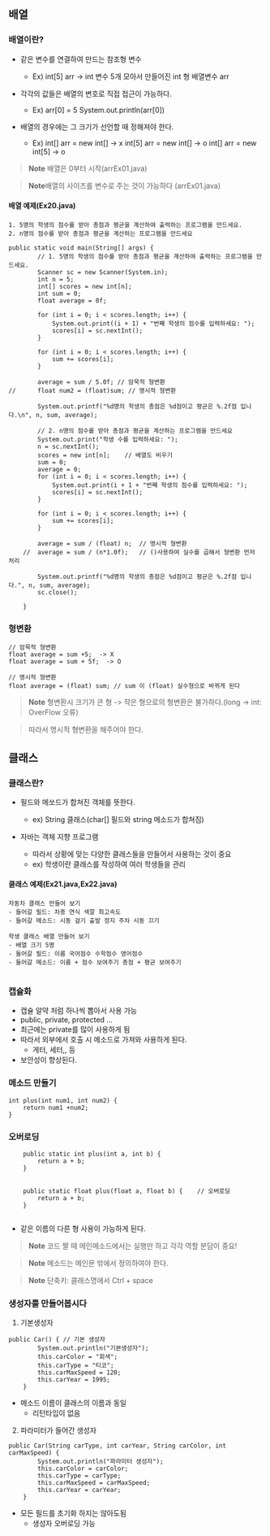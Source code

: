 ## 배열

### 배열이란?

- 같은 변수를 연결하여 만드는 참조형 변수
	- Ex) int[5] arr -> int 변수 5개 모아서 만들어진 int 형 배열변수 arr

- 각각의 값들은 배열의 변호로 직접 접근이 가능하다.
	- Ex) arr[0] = 5 System.out.println(arr[0])

- 배열의 경우에는 그 크기가 선언할 때 정해져야 한다.
	- Ex) int[] arr = new int[]	-> x
			 int[5] arr = new int[] -> o
			 int[] arr = new int[5] -> o
			 
> **Note** 배열은 0부터 시작(arrEx01.java)

> **Note**배열의 사이즈를 변수로 주는 것이 가능하다 (arrEx01.java)

#### 배열 예제(Ex20.java)

```
1. 5명의 학생의 점수를 받아 총점과 평균을 계산하여 출력하는 프로그램을 만드세요.
2. n명의 점수를 받아 총점과 평균을 계산하는 프로그램을 만드세요
```
```
public static void main(String[] args) {
		// 1. 5명의 학생의 점수를 받아 총점과 평균을 계산하여 출력하는 프로그램을 만드세요.
		Scanner sc = new Scanner(System.in);
		int n = 5;
		int[] scores = new int[n];
		int sum = 0;
		float average = 0f;

		for (int i = 0; i < scores.length; i++) {
			System.out.print((i + 1) + "번째 학생의 점수를 입력하세요: ");
			scores[i] = sc.nextInt();
		}

		for (int i = 0; i < scores.length; i++) {
			sum += scores[i];
		}

		average = sum / 5.0f; // 암묵적 형변환
//		float num2 = (float)sum; // 명시적 형변환

		System.out.printf("%d명의 학생의 총점은 %d점이고 평균은 %.2f점 입니다.\n", n, sum, average);
		
		// 2. n명의 점수를 받아 총점과 평균을 계산하는 프로그램을 만드세요
		System.out.print("학생 수를 입력하세요: ");
		n = sc.nextInt();
		scores = new int[n];	// 배열도 비우기
		sum = 0;				
		average = 0;
		for (int i = 0; i < scores.length; i++) {
			System.out.print(i + 1 + "번째 학생의 점수를 입력하세요: ");
			scores[i] = sc.nextInt();
		}

		for (int i = 0; i < scores.length; i++) {
			sum += scores[i];
		}

		average = sum / (float) n;	// 명시적 형변환
	//	average = sum / (n*1.0f);	// ()사용하여 실수를 곱해서 형변환 먼저 처리
	
		System.out.printf("%d명의 학생의 총점은 %d점이고 평균은 %.2f점 입니다.", n, sum, average);
		sc.close();

	}
```

### 형변환
```
// 암묵적 형변환
float average = sum +5;  -> X
float average = sum + 5f;  -> O

// 명시적 형변환
float average = (float) sum; // sum 이 (float) 실수형으로 바뀌게 된다
```
>**Note** 형변환시 크기가 큰 형 -> 작은 형으로의 형변환은 불가하다.(long -> int: OverFlow 오류)

> 따라서 명시적 형변환을 해주어야 한다.


## 클래스

### 클래스란?

- 필드와 메쏘드가 합쳐진 객체를 뜻한다.
	- ex) String 클래스(char[] 필드와 string 메소드가 합쳐짐)

- 자바는 객체 지향 프로그램
	- 따라서 상황에 맞는 다양한 클래스들을 만들어서 사용하는 것이 중요
	- ex) 학생이란 클래스를 작성하여 여러 학생들을 관리

#### 클래스 예제(Ex21.java,Ex22.java)
```
자동차 클래스 만들어 보기 
- 들어갈 필드: 차종 연식 색깔 최고속도 
- 들어갈 메소드: 시동 걸기 출발 정지 주차 시동 끄기 

학생 클래스 배열 만들어 보기
- 배열 크기 5명 
- 들어갈 필드: 이름 국어점수 수학점수 영어점수
- 들어갈 메소드: 이름 + 점수 보여주기 총점 + 평균 보여주기
```
```

```

### 캡슐화

- 캡슐 알약 처럼 하나씩 뽑아서 사용 가능
- public, private, protected ...
- 최근에는 private를 많이 사용하게 됨
- 따라서 외부에서 호출 시 메소드로 가져와 사용하게 된다.
	- 게터, 세터,, 등
- 보안성이 향상된다.

### 메소드 만들기
```
int plus(int num1, int num2) {
	return num1 +num2;
}
```
### 오버로딩
```
	public static int plus(int a, int b) {
		return a + b;
	}


	public static float plus(float a, float b) {	// 오버로딩
		return a + b;
	}
	
```
- 같은 이름의 다른 형 사용이 가능하게 된다.

>**Note** 코드 짤 때 메인메소드에서는 실행만 하고 각각 역할 분담이 중요!

>**Note** 메소드는 메인문 밖에서 정의하여야 한다.

>**Note** 단축키: 클래스명에서 Ctrl + space 

### 생성자를 만들어봅시다
1. 기본생성자
```
public Car() { // 기본 생성자
		System.out.println("기본생성자");
		this.carColor = "회색";
		this.carType = "티코";
		this.carMaxSpeed = 120;
		this.carYear = 1995;
	}
```
- 메소드 이름이 클래스의 이름과 동일
	- 리턴타입이 없음

2. 파라미터가 들어간 생성자
```
public Car(String carType, int carYear, String carColor, int carMaxSpeed) {
		System.out.println("파라미터 생성자");
		this.carColor = carColor;
		this.carType = carType;
		this.carMaxSpeed = carMaxSpeed;
		this.carYear = carYear;
	}
```
-  모든 필드를 초기화 하지는 않아도됨
	-  생성자 오버로딩 가능
<!--stackedit_data:
eyJoaXN0b3J5IjpbLTYxMDA5OTI3NCwxMjg0MjQ3MzE3LC0xMj
k5ODI5NTAxLDE5MjU4MjQyODEsLTE5MjIzOTI0MDUsLTExMTg5
NjMwMDEsLTE1Mjc4MDQxMDgsMTc3NjIzNTA5NiwxMTE3NzkzOT
MsLTE5MTM0NjQ5NTYsLTIwMzQyMDEwMDIsNDc5NDE2NzcxLC0x
MzA4NzEzMTY0LDE0MDYyNjUxMjUsMTQ2NTIwMTc3LC0zNzQ0MD
kzMCwtMTQyMDA3NzA0OF19
-->